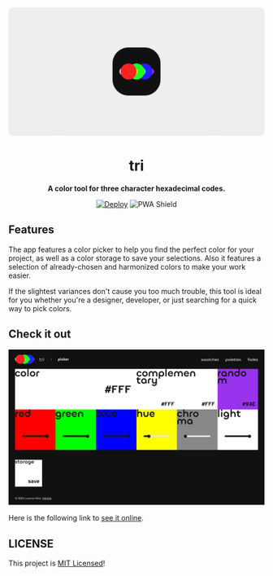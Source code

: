 ![tri](assets/image/banner.svg)
<h1 align="center">
    tri
</h1>

<p align="center">
    <strong>A color tool for three character hexadecimal codes.</strong>
</p>
<p align="center">
    <a href="https://github.com/FelixLuciano/tri/actions/workflows/deploy.yml"><img src="https://github.com/FelixLuciano/tri/actions/workflows/deploy.yml/badge.svg" alt="Deploy"></a>
    <img src="https://www.pwa-shields.com/1.0.0/series/classic/solid/purple.svg" alt="PWA Shield">
</p>


## Features

The app features a color picker to help you find the perfect color for your
project, as well as a color storage to save your selections. Also it features a
selection of already-chosen and harmonized colors to make your work easier.

If the slightest variances don't cause you too much trouble, this tool is ideal
for you whether you're a designer, developer, or just searching for a quick way
to pick colors.


## Check it out

![App screenshot](assets/image/picker-screenshot.jpg)

Here is the following link to [see it online](https://color.lucianofelix.com.br/).


## LICENSE

This project is [MIT Licensed](LICENSE)!
